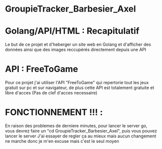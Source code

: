 # GroupieTracker_Barbesier_Axel


# Golang/API/HTML : Recapitulatif 

Le but de ce projet et d'heberger un site web en Golang et d'afficher des données ainsi que des images reccupérés directement depuis une API



# API : FreeToGame 

Pour ce projet j'ai utiliser l'API "FreeToGame" qui repertorie tout les jeux gratuit sur pc et sur navigateur, de plus cette API est totalement gratuite et libre d'acces (Pas de clef d'acces necessaire)


# FONCTIONNEMENT !!! :
En raison des problemes de derniere minutes, pour lancer le server go, vous devrez faire un "cd GroupieTracker_Barbesier_Axel", puis vous pouvez lancer le server
J'ai essayer de regler ça au mieux mais aucun changement ne marche donc je m'en excuse mais c'est le seul moyen 
